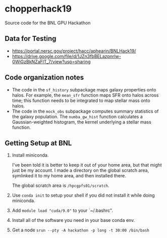 # chopperhack19
Source code for the BNL GPU Hackathon

## Data for Testing

- https://portal.nersc.gov/project/hacc/aphearin/BNLHack19/
- https://drive.google.com/file/d/1JZn3fbBELazpnrlw-0WiGzBkNZaFlT_7/view?usp=sharing

## Code organization notes

* The code in the `sf_history` subpackage maps galaxy properties onto halos. For example, the `mean_sfr` function maps SFR onto halos across time; this function needs to be integrated to map stellar mass onto halos. 
* The code in the `mock_obs` subpackage computes summary statistics of the galaxy population. The `numba_gw_hist` function calculates a Gaussian-weighted histogram, the kernel underlying a stellar mass function.  

## Getting Setup at BNL

1. Install miniconda. 
    
   I've been told it is better to keep it out of your home area, but that might just be my account. I made a directory on the 
   global scratch area, symlinked it to my home area, and then installed there. 
   
   The global scratch area is `/hpcgpfs01/scratch`.

2. Use `conda init` to setup your shell if you did not install it while doing miniconda.

3. Add `module load "cuda/9.0"` to your `~/.bashrc".

4. Install all of the software you need in your base conda env.

5. Get a node `srun --pty -A hackathon -p long -t 30:00 /bin/bash`
